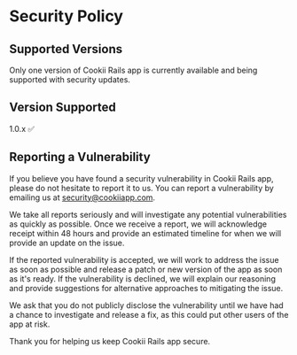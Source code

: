 # Security Policy

## Supported Versions

Only one version of Cookii Rails app is currently available and being supported with security updates.

## Version	Supported
1.0.x	:white_check_mark:

## Reporting a Vulnerability

If you believe you have found a security vulnerability in Cookii Rails app, please do not hesitate to report it to us. You can report a vulnerability by emailing us at security@cookiiapp.com.

We take all reports seriously and will investigate any potential vulnerabilities as quickly as possible. Once we receive a report, we will acknowledge receipt within 48 hours and provide an estimated timeline for when we will provide an update on the issue.

If the reported vulnerability is accepted, we will work to address the issue as soon as possible and release a patch or new version of the app as soon as it's ready. If the vulnerability is declined, we will explain our reasoning and provide suggestions for alternative approaches to mitigating the issue.

We ask that you do not publicly disclose the vulnerability until we have had a chance to investigate and release a fix, as this could put other users of the app at risk.

Thank you for helping us keep Cookii Rails app secure.
